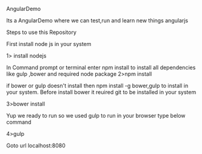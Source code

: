  AngularDemo
	
Its a AngularDemo where we can test,run and learn new things angularjs

Steps to use this Repository

First install node js in your system

  1> install nodejs 
			
In Command prompt or terminal enter npm install to install all dependencies like gulp ,bower and required node package
  2>npm install
		
if bower or gulp doesn't install then npm install -g bower,gulp to install in your system.
Before install bower it reuired git to be installed in your system

  3>bower install
		
Yup we ready to run so we used gulp to run in your browser type below command 

  4>gulp
		
Goto url localhost:8080



